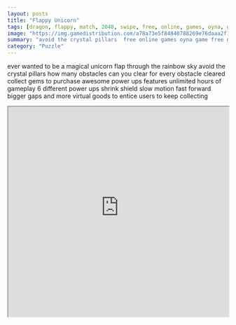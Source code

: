 ```yaml
---
layout: posts
title: "Flappy Unicorn"
tags: [dragon, flappy, match, 2048, swipe, free, online, games, oyna, game, free, games, play, play, games]
image: "https://img.gamedistribution.com/a78a73e5f84840788269e76daaa2f1d4-1280x550.jpeg"
summary: "avoid the crystal pillars  free online games oyna game free games play play games"
category: "Puzzle"
---
```


ever wanted to be a magical unicorn flap through the rainbow sky avoid the crystal pillars how many obstacles can you clear for every obstacle cleared collect gems to purchase awesome power ups features unlimited hours of gameplay 6 different power ups shrink shield slow motion fast forward bigger gaps and more virtual goods to entice users to keep collecting

<iframe width="100%" height="480px;" src="https://html5.gamedistribution.com/a78a73e5f84840788269e76daaa2f1d4/"></iframe>